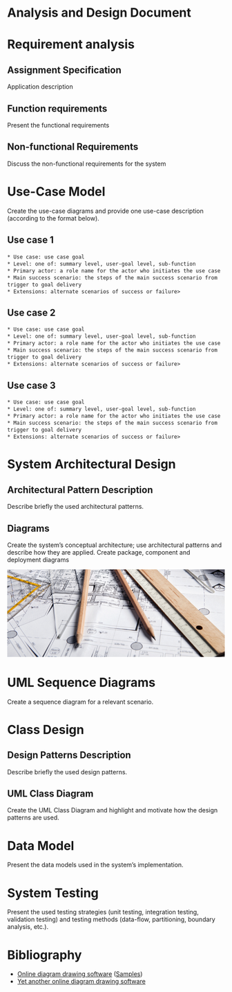 # Analysis and Design Document

# Requirement analysis

## Assignment Specification
Application description

## Function requirements
Present the functional requirements

## Non-functional Requirements
Discuss the non-functional requirements for the system

# Use-Case Model
Create the use-case diagrams and provide one use-case description (according to the format below).

## Use case 1

    * Use case: use case goal
    * Level: one of: summary level, user-goal level, sub-function
    * Primary actor: a role name for the actor who initiates the use case
    * Main success scenario: the steps of the main success scenario from trigger to goal delivery
    * Extensions: alternate scenarios of success or failure>

## Use case 2

    * Use case: use case goal
    * Level: one of: summary level, user-goal level, sub-function
    * Primary actor: a role name for the actor who initiates the use case
    * Main success scenario: the steps of the main success scenario from trigger to goal delivery
    * Extensions: alternate scenarios of success or failure>

## Use case 3

    * Use case: use case goal
    * Level: one of: summary level, user-goal level, sub-function
    * Primary actor: a role name for the actor who initiates the use case
    * Main success scenario: the steps of the main success scenario from trigger to goal delivery
    * Extensions: alternate scenarios of success or failure>

# System Architectural Design

## Architectural Pattern Description
Describe briefly the used architectural patterns.

## Diagrams
Create the system’s conceptual architecture; use architectural patterns and describe how they are applied. Create package, component and deployment diagrams

![diagram](diagram.png)

# UML Sequence Diagrams
Create a sequence diagram for a relevant scenario.

# Class Design

## Design Patterns Description
Describe briefly the used design patterns.

## UML Class Diagram
Create the UML Class Diagram and highlight and motivate how the design patterns are used.

# Data Model
Present the data models used in the system’s implementation.

# System Testing
Present the used testing strategies (unit testing, integration testing, validation testing) and testing methods (data-flow, partitioning, boundary analysis, etc.).

# Bibliography
- [Online diagram drawing software](https://yuml.me/) ([Samples](https://yuml.me/diagram/scruffy/class/samples))
- [Yet another online diagram drawing software](https://www.draw.io)
